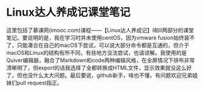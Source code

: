# Linux达人养成记课堂笔记

这里包括了慕课网(imooc.com)课程——【Linux达人养成记】Ⅰ和Ⅱ两部分的课堂笔记。要说明的是，我在学习时并未使用centOS，因为vmware fusion始终装不了，只能凑合在自己的macOS下尝试，可以说大部分命令都是互通的，但介于macOS和Linux的结构有所不同，有些地方没法尝试，也请谅解。我使用的是Quiver编辑器，融合了Markdown和code两种编辑风格，在全屏情况下排布非常清晰明了，但export的话我选择了全都转换成HTML文件，显示效果就没这么好了，但也没什么太大问题。最后要说，github新手，啥也不懂，有问题欢迎兄弟姐妹们pull request指正。